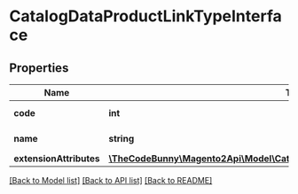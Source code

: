 # CatalogDataProductLinkTypeInterface

## Properties
Name | Type | Description | Notes
------------ | ------------- | ------------- | -------------
**code** | **int** | Link type code | 
**name** | **string** | Link type name | 
**extensionAttributes** | [**\TheCodeBunny\Magento2Api\Model\CatalogDataProductLinkTypeExtensionInterface**](CatalogDataProductLinkTypeExtensionInterface.md) |  | [optional] 

[[Back to Model list]](../README.md#documentation-for-models) [[Back to API list]](../README.md#documentation-for-api-endpoints) [[Back to README]](../README.md)


